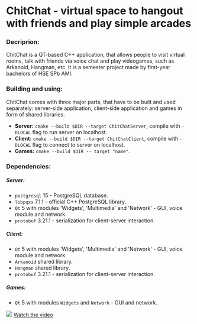 # ChitChat - virtual space to hangout with friends and play simple arcades

### Decriprion:

ChitChat is a QT-based C++ application, that allows people to visit virtual rooms, talk with friends via voice chat and play videogames, such as Arkanoid, Hangman, etc. It is a semester project made by first-year bachelors of HSE SPb AMI.

### Building and using:

ChitChat comes with three major parts, that have to be built and used separately: server-side application, client-side application and games in form of shared libraries.

* **Server:** `cmake --build $DIR --target ChitChatServer`, compile with `-DLOCAL` flag to run server on localhost. 
* **Client:** `cmake --build $DIR --target ChitChatClient`, compile with `-DLOCAL` flag to connect to server on localhost.
* **Games:** `cmake --build $DIR -- target "name"`.

### Dependencies:

##### Server:

* `postgresql` 15 - PostgreSQL database.
* `libpqxx` 7.1.1 - official C++ PostgreSQL library.
* `Qt` 5 with modules 'Widgets', 'Multimedia' and 'Network' - GUI, voice module and network.
* `protobuf` 3.21.1 - serialization for client-server interaction.

##### Client:

* `Qt` 5 with modules 'Widgets', 'Multimedia' and 'Network' - GUI, voice module and network.
* `Arkanoid` shared library.
* `Hangman` shared library.
* `protobuf` 3.21.1 - serialization for client-server interaction.

##### Games:

* `Qt` 5 with modules `Widgets` and `Network` - GUI and network.

![](https://j.gifs.com/Ogz41p.gif)
[Watch the video](https://www.youtube.com/watch?v=3HuOLv-mzuA)
